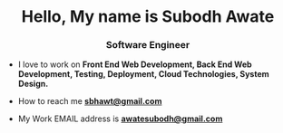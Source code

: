 <h1 align="center">Hello, My name is Subodh Awate</h1>
<h3 align="center">Software Engineer</strong></h3>

- I love to work on **Front End Web Development, Back End Web Development, Testing, Deployment, Cloud Technologies, System Design.**

- How to reach me **sbhawt@gmail.com**

- My Work EMAIL address is **awatesubodh@gmail.com**
